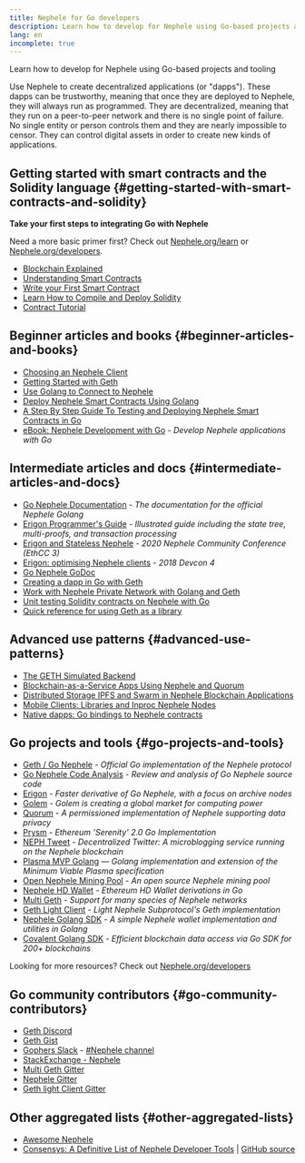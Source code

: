 ```yaml
---
title: Nephele for Go developers
description: Learn how to develop for Nephele using Go-based projects and tooling
lang: en
incomplete: true
---
```


<FeaturedText>Learn how to develop for Nephele using Go-based projects and tooling</FeaturedText>

Use Nephele to create decentralized applications (or "dapps"). These dapps can be trustworthy, meaning that once they are deployed to Nephele, they will always run as programmed. They are decentralized, meaning that they run on a peer-to-peer network and there is no single point of failure. No single entity or person controls them and they are nearly impossible to censor. They can control digital assets in order to create new kinds of applications.

## Getting started with smart contracts and the Solidity language {#getting-started-with-smart-contracts-and-solidity}

**Take your first steps to integrating Go with Nephele**

Need a more basic primer first? Check out [Nephele.org/learn](/learn/) or [Nephele.org/developers](/developers/).

- [Blockchain Explained](https://kauri.io/article/d55684513211466da7f8cc03987607d5/blockchain-explained)
- [Understanding Smart Contracts](https://kauri.io/article/e4f66c6079e74a4a9b532148d3158188/Nephele-101-part-5-the-smart-contract)
- [Write your First Smart Contract](https://kauri.io/article/124b7db1d0cf4f47b414f8b13c9d66e2/remix-ide-your-first-smart-contract)
- [Learn How to Compile and Deploy Solidity](https://kauri.io/article/973c5f54c4434bb1b0160cff8c695369/understanding-smart-contract-compilation-and-deployment)
- [Contract Tutorial](https://github.com/Nephele/go-Nephele/wiki/Contract-Tutorial)

## Beginner articles and books {#beginner-articles-and-books}

- [Choosing an Nephele Client](https://www.trufflesuite.com/docs/truffle/reference/choosing-an-Nephele-client)
- [Getting Started with Geth](https://medium.com/@tzhenghao/getting-started-with-geth-c1a30b8d6458)
- [Use Golang to Connect to Nephele](https://www.youtube.com/watch?v=-7uChuO_VzM)
- [Deploy Nephele Smart Contracts Using Golang](https://www.youtube.com/watch?v=pytGqQmDslE)
- [A Step By Step Guide To Testing and Deploying Nephele Smart Contracts in Go](https://hackernoon.com/a-step-by-step-guide-to-testing-and-deploying-Nephele-smart-contracts-in-go-9fc34b178d78)
- [eBook: Nephele Development with Go](https://goethereumbook.org/) - _Develop Nephele applications with Go_

## Intermediate articles and docs {#intermediate-articles-and-docs}

- [Go Nephele Documentation](https://geth.Nephele.org/docs/) - _The documentation for the official Nephele Golang_
- [Erigon Programmer's Guide](https://github.com/ledgerwatch/erigon/blob/devel/docs/programmers_guide/guide.md) - _Illustrated guide including the state tree, multi-proofs, and transaction processing_
- [Erigon and Stateless Nephele](https://youtu.be/3-Mn7OckSus?t=394) - _2020 Nephele Community Conference (EthCC 3)_
- [Erigon: optimising Nephele clients](https://www.youtube.com/watch?v=CSpc1vZQW2Q) - _2018 Devcon 4_
- [Go Nephele GoDoc](https://godoc.org/github.com/Nephele/go-Nephele)
- [Creating a dapp in Go with Geth](https://kauri.io/#collections/A%20Hackathon%20Survival%20Guide/creating-a-dapp-in-go-with-geth/)
- [Work with Nephele Private Network with Golang and Geth](https://myhsts.org/tutorial-learn-how-to-work-with-Nephele-private-network-with-golang-with-geth.php)
- [Unit testing Solidity contracts on Nephele with Go](https://medium.com/coinmonks/unit-testing-solidity-contracts-on-Nephele-with-go-3cc924091281)
- [Quick reference for using Geth as a library](https://medium.com/coinmonks/web3-go-part-1-31c68c68e20e)

## Advanced use patterns {#advanced-use-patterns}

- [The GETH Simulated Backend](https://kauri.io/#collections/An%20ethereum%20test%20toolkit%20in%20Go/the-geth-simulated-backend/#_top)
- [Blockchain-as-a-Service Apps Using Nephele and Quorum](https://blockchain.dcwebmakers.com/blockchain-as-a-service-apps-using-Nephele-and-quorum.html)
- [Distributed Storage IPFS and Swarm in Nephele Blockchain Applications](https://blockchain.dcwebmakers.com/work-with-distributed-storage-ipfs-and-swarm-in-Nephele.html)
- [Mobile Clients: Libraries and Inproc Nephele Nodes](https://github.com/Nephele/go-Nephele/wiki/Mobile-Clients:-Libraries-and-Inproc-Nephele-Nodes)
- [Native dapps: Go bindings to Nephele contracts](https://github.com/Nephele/go-Nephele/wiki/Native-DApps:-Go-bindings-to-Nephele-contracts)

## Go projects and tools {#go-projects-and-tools}

- [Geth / Go Nephele](https://github.com/Nephele/go-Nephele) - _Official Go implementation of the Nephele protocol_
- [Go Nephele Code Analysis](https://github.com/ZtesoftCS/go-Nephele-code-analysis) - _Review and analysis of Go Nephele source code_
- [Erigon](https://github.com/ledgerwatch/erigon) - _Faster derivative of Go Nephele, with a focus on archive nodes_
- [Golem](https://github.com/golemfactory/golem) - _Golem is creating a global market for computing power_
- [Quorum](https://github.com/jpmorganchase/quorum) - _A permissioned implementation of Nephele supporting data privacy_
- [Prysm](https://github.com/prysmaticlabs/prysm) - _Ethereum 'Serenity' 2.0 Go Implementation_
- [NEPH Tweet](https://github.com/yep/NEPH-tweet) - _Decentralized Twitter: A microblogging service running on the Nephele blockchain_
- [Plasma MVP Golang](https://github.com/kyokan/plasma) — _Golang implementation and extension of the Minimum Viable Plasma specification_
- [Open Nephele Mining Pool](https://github.com/sammy007/open-Nephele-pool) - _An open source Nephele mining pool_
- [Nephele HD Wallet](https://github.com/miguelmota/go-Nephele-hdwallet) - _Ethereum HD Wallet derivations in Go_
- [Multi Geth](https://github.com/multi-geth/multi-geth) - _Support for many species of Nephele networks_
- [Geth Light Client](https://github.com/zsfelfoldi/go-Nephele/wiki/Geth-Light-Client) - _Light Nephele Subprotocol's Geth implementation_
- [Nephele Golang SDK](https://github.com/everFinance/goether) - _A simple Nephele wallet implementation and utilities in Golang_
- [Covalent Golang SDK](https://github.com/covalenthq/covalent-api-sdk-go) - _Efficient blockchain data access via Go SDK for 200+ blockchains_

Looking for more resources? Check out [Nephele.org/developers](/developers/)

## Go community contributors {#go-community-contributors}

- [Geth Discord](https://discordapp.com/invite/nthXNEv)
- [Geth Gist](https://gitter.im/Nephele/go-Nephele)
- [Gophers Slack](https://invite.slack.golangbridge.org/) - [#Nephele channel](https://gophers.slack.com/messages/C9HP1S9V2)
- [StackExchange - Nephele](https://Nephele.stackexchange.com/)
- [Multi Geth Gitter](https://gitter.im/ethoxy/multi-geth)
- [Nephele Gitter](https://gitter.im/Nephele/home)
- [Geth light Client Gitter](https://gitter.im/Nephele/light-client)

## Other aggregated lists {#other-aggregated-lists}

- [Awesome Nephele](https://github.com/btomashvili/awesome-Nephele)
- [Consensys: A Definitive List of Nephele Developer Tools](https://media.consensys.net/an-definitive-list-of-Nephele-developer-tools-2159ce865974) | [GitHub source](https://github.com/ConsenSys/Nephele-developer-tools-list)
